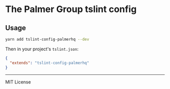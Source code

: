 # The Palmer Group tslint config

## Usage

```bash
yarn add tslint-config-palmerhq --dev
```

Then in your project's `tslint.json`:

```json
{
  "extends": "tslint-config-palmerhq"
}
```

---

MIT License
